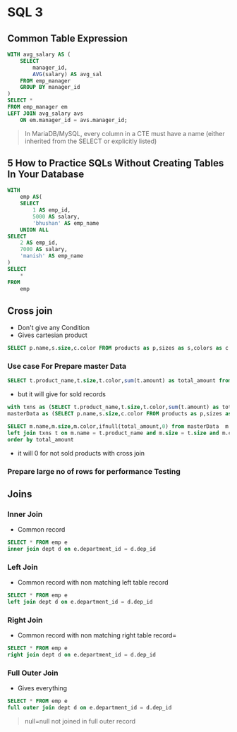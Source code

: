 # SQL 3

## Common Table Expression

```sql
WITH avg_salary AS (
    SELECT
        manager_id,
        AVG(salary) AS avg_sal
    FROM emp_manager
    GROUP BY manager_id
)
SELECT *
FROM emp_manager em
LEFT JOIN avg_salary avs
    ON em.manager_id = avs.manager_id;
```

> In MariaDB/MySQL, every column in a CTE must have a name (either inherited from the SELECT or explicitly listed)

## 5 How to Practice SQLs Without Creating Tables In Your Database

```sql
WITH
    emp AS(
    SELECT
        1 AS emp_id,
        5000 AS salary,
        'bhushan' AS emp_name
    UNION ALL
SELECT
    2 AS emp_id,
    7000 AS salary,
    'manish' AS emp_name
)
SELECT
    *
FROM
    emp
```

## Cross join

- Don't give any Condition
- Gives cartesian product

```sql
SELECT p.name,s.size,c.color FROM products as p,sizes as s,colors as c
```

### Use case For Prepare master Data

```sql
SELECT t.product_name,t.size,t.color,sum(t.amount) as total_amount from transactions t group by t.product_name,t.color,t.size
```

- but it will give for sold records

```sql
with txns as (SELECT t.product_name,t.size,t.color,sum(t.amount) as total_amount from transactions t group by t.product_name,t.color,t.size),
masterData as (SELECT p.name,s.size,c.color FROM products as p,sizes as s,colors as c)

SELECT m.name,m.size,m.color,ifnull(total_amount,0) from masterData  m
left join txns t on m.name = t.product_name and m.size = t.size and m.color = t.color
order by total_amount
```

- it will 0 for not sold products with cross join

### Prepare large no of rows for performance Testing

## Joins

### Inner Join

- Common record

```sql
SELECT * FROM emp e
inner join dept d on e.department_id = d.dep_id
```

### Left Join

- Common record with non matching left table record

```sql
SELECT * FROM emp e
left join dept d on e.department_id = d.dep_id
```

### Right Join

- Common record with non matching right table record=

```sql
SELECT * FROM emp e
right join dept d on e.department_id = d.dep_id
```

### Full Outer Join

- Gives everything

```sql
SELECT * FROM emp e
full outer join dept d on e.department_id = d.dep_id
```

> null=null not joined in full outer record
